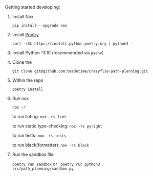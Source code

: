 

Getting started developing:

1. Install Nox

    `pip install --upgrade nox`

2. Install [Poetry](https://python-poetry.org/docs/)

    `curl -sSL https://install.python-poetry.org | python3 -`

3. Install Python ^3.10 (recommended via `pyenv`)

4. Clone the 

    `git clone git@github.com:teadetime/crazyflie-path-planning.git`

5. Within the repo

    `poetry install`

6. Run nox

    `nox -r` 

    to run linting: `nox -rs lint`

    to run static type-checking: `nox -rs pyright`

    to run tests: `nox -rs tests`

    to run black(formatter): `nox -rs black`

7. Run the sandbox file

    `poetry run sandbox` or ` poetry run python3 src/path_planning/sandbox.py`
